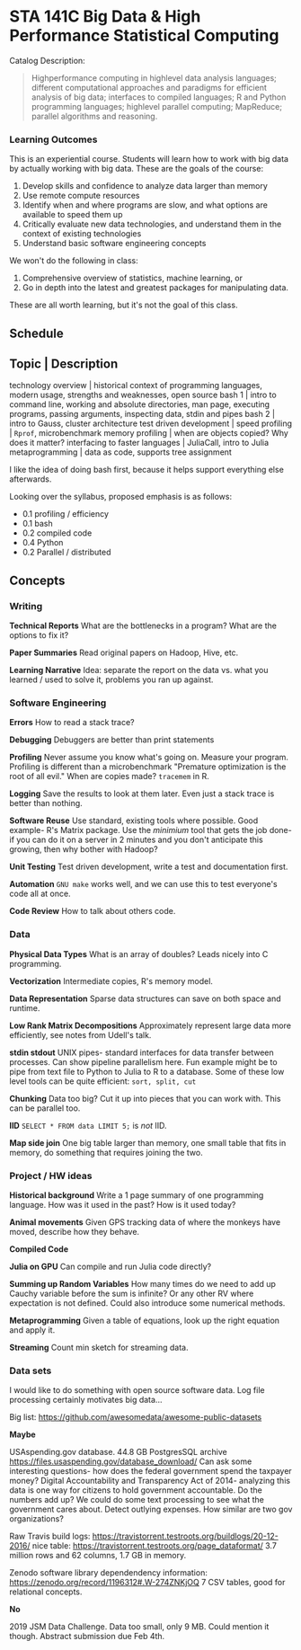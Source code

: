 # STA 141C Big Data & High Performance Statistical Computing

Catalog Description:

> High­performance computing in high­level data analysis languages; different computational approaches and paradigms for efficient analysis of big data; interfaces to compiled languages; R and Python programming languages; high­level parallel computing; MapReduce; parallel algorithms and reasoning.


### Learning Outcomes

This is an experiential course.
Students will learn how to work with big data by actually working with big data.
These are the goals of the course:

1. Develop skills and confidence to analyze data larger than memory
2. Use remote compute resources
1. Identify when and where programs are slow, and what options are available to speed them up
2. Critically evaluate new data technologies, and understand them in the context of existing technologies
3. Understand basic software engineering concepts

We won't do the following in class:

1. Comprehensive overview of statistics, machine learning, or 
2. Go in depth into the latest and greatest packages for manipulating data.

These are all worth learning, but it's not the goal of this class.


## Schedule

Topic | Description
-----
technology overview     | historical context of programming languages, modern usage, strengths and weaknesses, open source
bash 1                  | intro to command line, working and absolute directories, man page, executing programs, passing arguments, inspecting data, stdin and pipes
bash 2                  | intro to Gauss, cluster architecture 
test driven development |
speed profiling         | `Rprof`, microbenchmark
memory profiling        | when are objects copied? Why does it matter?
interfacing to faster languages | JuliaCall, intro to Julia
metaprogramming         | data as code, supports tree assignment

I like the idea of doing bash first, because it helps support everything else afterwards.

Looking over the syllabus, proposed emphasis is as follows:

- 0.1 profiling / efficiency
- 0.1 bash
- 0.2 compiled code
- 0.4 Python
- 0.2 Parallel / distributed

## Concepts

### Writing

__Technical Reports__
What are the bottlenecks in a program?
What are the options to fix it?

__Paper Summaries__
Read original papers on Hadoop, Hive, etc.

__Learning Narrative__
Idea: separate the report on the data vs. what you learned / used to solve it, problems you ran up against.

### Software Engineering

__Errors__
How to read a stack trace?

__Debugging__
Debuggers are better than print statements

__Profiling__
Never assume you know what's going on.
Measure your program.
Profiling is different than a microbenchmark
"Premature optimization is the root of all evil."
When are copies made? `tracemem` in R.

__Logging__
Save the results to look at them later.
Even just a stack trace is better than nothing.

__Software Reuse__
Use standard, existing tools where possible.
Good example- R's Matrix package.
Use the _minimium_ tool that gets the job done- if you can do it on a server in 2 minutes and you don't anticipate this growing, then why bother with Hadoop?

__Unit Testing__
Test driven development, write a test and documentation first.

__Automation__
`GNU make` works well, and we can use this to test everyone's code all at once.

__Code Review__
How to talk about others code.


### Data

__Physical Data Types__
What is an array of doubles?
Leads nicely into C programming.

__Vectorization__
Intermediate copies, R's memory model.

__Data Representation__
Sparse data structures can save on both space and runtime.

__Low Rank Matrix Decompositions__
Approximately represent large data more efficiently, see notes from Udell's talk.

__stdin stdout__
UNIX pipes- standard interfaces for data transfer between processes.
Can show pipeline parallelism here.
Fun example might be to pipe from text file to Python to Julia to R to a database.
Some of these low level tools can be quite efficient: `sort, split, cut`

__Chunking__
Data too big?
Cut it up into pieces that you can work with.
This can be parallel too.

__IID__
`SELECT * FROM data LIMIT 5;` is _not_ IID.

__Map side join__
One big table larger than memory, one small table that fits in memory, do something that requires joining the two.


### Project / HW ideas

__Historical background__
Write a 1 page summary of one programming language. How was it used in the past? How is it used today?

__Animal movements__
Given GPS tracking data of where the monkeys have moved, describe how they behave.

__Compiled Code__

__Julia on GPU__
Can compile and run Julia code directly?

__Summing up Random Variables__
How many times do we need to add up Cauchy variable before the sum is infinite?
Or any other RV where expectation is not defined.
Could also introduce some numerical methods.

__Metaprogramming__
Given a table of equations, look up the right equation and apply it.

__Streaming__
Count min sketch for streaming data.

### Data sets

I would like to do something with open source software data.
Log file processing certainly motivates big data...

Big list: https://github.com/awesomedata/awesome-public-datasets


__Maybe__

USAspending.gov database. 44.8 GB PostgresSQL archive https://files.usaspending.gov/database_download/
Can ask some interesting questions- how does the federal government spend the taxpayer money?
Digital Accountability and Transparency Act of 2014- analyzing this data is one way for citizens to hold government accountable.
Do the numbers add up?
We could do some text processing to see what the government cares about.
Detect outlying expenses. How similar are two gov organizations?

Raw Travis build logs: https://travistorrent.testroots.org/buildlogs/20-12-2016/ 
nice table: https://travistorrent.testroots.org/page_dataformat/
3.7 million rows and 62 columns, 1.7 GB in memory.

Zenodo software library dependendency information: https://zenodo.org/record/1196312#.W-274ZNKjOQ
7 CSV tables, good for relational concepts.

__No__

2019 JSM Data Challenge. Data too small, only 9 MB. Could mention it though. Abstract submission due Feb 4th.
